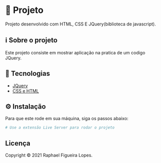 # 🚀 Projeto

Projeto desenvolvido com HTML, CSS E JQuery(biblioteca de javascript).

## ℹ️ Sobre o projeto

Este projeto consiste em mostrar aplicação na pratica de um codigo JQuery.

## 📝 Tecnologias

- [JQuery](https://jquery.com/)
- [CSS e HTML](https://developer.mozilla.org/pt-BR/)

## ⚙️ Instalação

Para que este rode em sua máquina, siga os passos abaixo:

```bash
# Use a extensão Live Server para rodar o projeto
```

## Licença
Copyright © 2021 Raphael Figueira Lopes.
